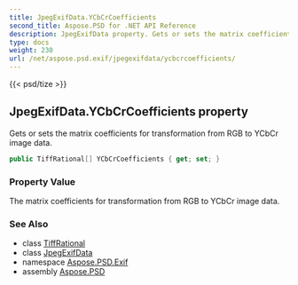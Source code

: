 ```yaml
---
title: JpegExifData.YCbCrCoefficients
second_title: Aspose.PSD for .NET API Reference
description: JpegExifData property. Gets or sets the matrix coefficients for transformation from RGB to YCbCr image data
type: docs
weight: 230
url: /net/aspose.psd.exif/jpegexifdata/ycbcrcoefficients/
---
```

{{< psd/tize >}}
## JpegExifData.YCbCrCoefficients property

Gets or sets the matrix coefficients for transformation from RGB to YCbCr image data.

```csharp
public TiffRational[] YCbCrCoefficients { get; set; }
```

### Property Value

The matrix coefficients for transformation from RGB to YCbCr image data.

### See Also

* class [TiffRational](../../../aspose.psd.fileformats.tiff/tiffrational/)
* class [JpegExifData](../)
* namespace [Aspose.PSD.Exif](../../../aspose.psd.exif/)
* assembly [Aspose.PSD](../../../)


